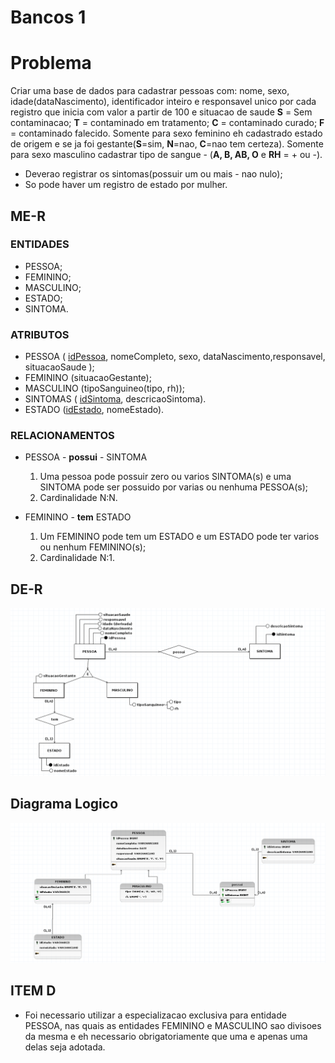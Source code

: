 # Bancos 1
# Problema

Criar uma base de dados para cadastrar pessoas com: nome, sexo, idade(dataNascimento), identificador inteiro e responsavel unico por cada registro que inicia com valor a partir de 100 e situacao de saude **S** = Sem contaminacao; **T** = contaminado em tratamento; **C** = contaminado curado; **F** = contaminado falecido. Somente para sexo feminino eh cadastrado estado de origem e se ja foi gestante(**S**=sim, **N**=nao, **C**=nao tem certeza). Somente para sexo masculino cadastrar tipo de sangue - (**A, B, AB, O** e **RH** = + ou -).

- Deverao registrar os sintomas(possuir um ou mais - nao nulo);
- So pode haver um registro de estado por mulher.

## ME-R

### ENTIDADES

- PESSOA;
- FEMININO;
- MASCULINO;
- ESTADO;
- SINTOMA.

### ATRIBUTOS

- PESSOA ( <ins>idPessoa</ins>, nomeCompleto, sexo, dataNascimento,responsavel, situacaoSaude );
- FEMININO (situacaoGestante);
- MASCULINO (tipoSanguineo(tipo, rh));
- SINTOMAS ( <ins>idSintoma</ins>, descricaoSintoma).
- ESTADO (<ins>idEstado</ins>, nomeEstado).

### RELACIONAMENTOS

- PESSOA - **possui** - SINTOMA

  1. Uma pessoa pode possuir zero ou varios SINTOMA(s) e uma SINTOMA pode ser possuido por varias ou nenhuma PESSOA(s);
  1. Cardinalidade N:N.

- FEMININO - **tem** ESTADO
  1. Um FEMININO pode tem um ESTADO e um ESTADO pode ter varios ou nenhum FEMININO(s);
  1. Cardinalidade N:1.

## DE-R

![de-r](doc/images/der.png)

## Diagrama Logico

![logico](doc/images/logico.png)

## ITEM D

- Foi necessario utilizar a especializacao exclusiva para entidade PESSOA, nas quais as entidades FEMININO e MASCULINO sao divisoes da mesma e eh necessario obrigatoriamente que uma e apenas uma delas seja adotada.
